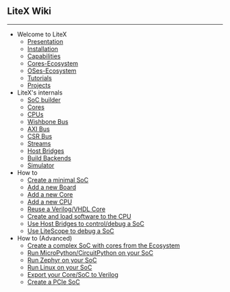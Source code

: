 ## LiteX Wiki
---
* Welcome to LiteX
  * [Presentation](Presentation)
  * [Installation](Installation)
  * [Capabilities](Capabilities)
  * [Cores-Ecosystem](Cores-Ecosystem)
  * [OSes-Ecosystem](OSes-Ecosystem)
  * [Tutorials](Tutorials)
  * [Projects](Projects)
* LiteX's internals
  * [SoC builder](SoC-builder)
  * [Cores](Cores)
  * [CPUs](CPUs)
  * [Wishbone Bus](Wishbone-Bus)
  * [AXI Bus](AXI-Bus)
  * [CSR Bus](CSR-Bus)
  * [Streams](Streams)
  * [Host Bridges](Host-Bridges)
  * [Build Backends](Build-Backends)
  * [Simulator](Simulator)
* How to
  * [Create a minimal SoC](Create-A-minimal-SoC)
  * [Add a new Board](Add-A-New-Board)
  * [Add a new Core](Add-A-New-Core)
  * [Add a new CPU](Add-A-New-CPU)
  * [Reuse a Verilog/VHDL Core](Add-A-Verilog-VHDL-Core)
  * [Create and load software to the CPU](Create-And-Load-Software-To-The-CPU)
  * [Use Host Bridges to control/debug a SoC](Use-Host-Bridge-To-Control/Debug-A-SoC)
  * [Use LiteScope to debug a SoC](Use-LiteScope-To-Debug-A)
* How to (Advanced)
  * [Create a complex SoC with cores from the Ecosystem](Create-A-complex-SoC-With-Cores-From-The-Ecosystem)
  * [Run MicroPython/CircuitPython on your SoC](Run-MicroPython-CircuitPython-On-Your-SoC)
  * [Run Zephyr on your SoC](Run-Zephyr-On-Your-SoC)
  * [Run Linux on your SoC](Run-Linux-On-Your-SoC)
  * [Export your Core/SoC to Verilog](Export-Your-Core-SoC-To-Verilog)
  * [Create a PCIe SoC](Create-A-PCIe-SoC)
